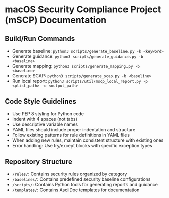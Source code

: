 # macOS Security Compliance Project (mSCP) Documentation

## Build/Run Commands
- Generate baseline: `python3 scripts/generate_baseline.py -k <keyword>`
- Generate guidance: `python3 scripts/generate_guidance.py -b <baseline>`
- Generate mapping: `python3 scripts/generate_mapping.py -b <baseline>`
- Generate SCAP: `python3 scripts/generate_scap.py -b <baseline>`
- Run local report: `python3 scripts/util/mscp_local_report.py -p <plist_path> -o <output_path>`

## Code Style Guidelines
- Use PEP 8 styling for Python code
- Indent with 4 spaces (not tabs)
- Use descriptive variable names
- YAML files should include proper indentation and structure
- Follow existing patterns for rule definitions in YAML files
- When adding new rules, maintain consistent structure with existing ones
- Error handling: Use try/except blocks with specific exception types

## Repository Structure
- `/rules/`: Contains security rules organized by category
- `/baselines/`: Contains predefined security baseline configurations
- `/scripts/`: Contains Python tools for generating reports and guidance
- `/templates/`: Contains AsciiDoc templates for documentation